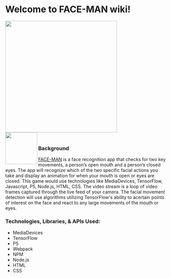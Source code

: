 <h1>Welcome to FACE-MAN wiki!</h1>

<img align="center" src="https://media.discordapp.net/attachments/597985513701376013/882378436868464710/FACE-MAN_Title.png" width=350px>
<br/>

<img align="left" src="https://media.discordapp.net/attachments/597985513701376013/870506369223102514/FACE-MAN_Logo_1.png?width=670&height=670" width=100px>  
<br/>

<h3>Background</h3>

<a href="https://kinkatse.github.io/FACE-MAN/" target="_blank" rel="noopener noreferrer">FACE-MAN</a> is a face recognition app that checks for two key movements, a person’s open mouth and a person’s closed eyes. The app will recognize which of the two specific facial actions you take and display an animation for when your mouth is open or eyes are closed. This game would use technologies like MediaDevices, TensorFlow, Javascript, P5, Node.js, HTML, CSS. The video stream is a loop of video frames captured through the live feed of your camera. The facial movement detection will use algorithms utilizing TensorFlow's ability to acertain points of interest on the face and react to any large movements of the mouth or eyes.

<h3>Technologies, Libraries, & APIs Used:</h3>
 
- MediaDevices
- TensorFlow
- P5
- Webpack
- NPM
- Node.js
- HTML
- CSS
